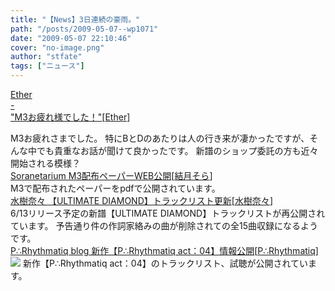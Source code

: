 ```yaml
---
title: "【News】3日連続の豪雨。"
path: "/posts/2009-05-07--wp1071"
date: "2009-05-07 22:10:46"
cover: "no-image.png"
author: "stfate"
tags: ["ニュース"]
---
```


<style type="text/css">
<!--
p {white-space: pre-wrap};
-->
</style>

<a class="topics" href="http://ether02.abgo.jp/blog/" target="_blank">Ether - "M3お疲れ様でした！"</a><span class="junre">[<a href="http://www.ether-music.com/" target="_blank">Ether</a>]</span>
<div class="news">M3お疲れさまでした。
特にBとDのあたりは人の行き来が凄かったですが、そんな中でも貴重なお話が聞けて良かったです。
新譜のショップ委託の方も近々開始される模様？</div>
<a class="topics" href="http://soranetarium.com/" target="_blank">Soranetarium M3配布ペーパーWEB公開</a><span class="junre">[<a href="http://soranetarium.com/" target="_blank">結月そら</a>]</span>
<div class="news">M3で配布されたペーパーをpdfで公開されています。</div>
<a class="topics" href="http://www.mizukinana.jp/special/diamond/index.html" target="_blank">水樹奈々 【ULTIMATE DIAMOND】トラックリスト更新</a><span class="junre">[<a href="http://www.mizukinana.jp/" target="_blank">水樹奈々</a>]</span>
<div class="news">6/13リリース予定の新譜【ULTIMATE DIAMOND】トラックリストが再公開されています。
予告通り件の作詞家絡みの曲が削除されての全15曲収録になるようです。</div>
<a class="topics" href="http://prq.blog44.fc2.com/" target="_blank">P∴Rhythmatiq blog 新作【P∴Rhythmatiq act：04】情報公開</a><span class="junre">[<a href="http://prq.blog44.fc2.com/" target="_blank">P∴Rhythmatiq</a>]</span>
<div class="news"><a href="http://prq.blog44.fc2.com/" target="_blank"><img src="http://blog-imgs-29.fc2.com/p/r/q/prq/ban_450_100.jpg"></a>
新作【P∴Rhythmatiq act：04】のトラックリスト、試聴が公開されています。</div>
